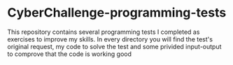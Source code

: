 # CyberChallenge-programming-tests
This repository contains several programming tests I completed as exercises to improve my skills.
In every directory you will find the test's original request, my code to solve the test and some privided input-output to comprove that the code is working good
